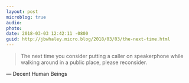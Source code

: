 ```yaml
---
layout: post
microblog: true
audio: 
photo: 
date: 2018-03-03 12:42:11 -0800
guid: http://jbwhaley.micro.blog/2018/03/03/the-next-time.html
---
```

> The next time you consider putting a caller on speakerphone while walking around in a public place, please reconsider.

— Decent Human Beings
